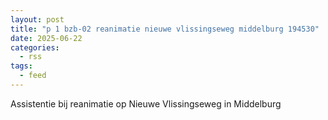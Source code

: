```yaml
---
layout: post
title: "p 1 bzb-02 reanimatie nieuwe vlissingseweg middelburg 194530"
date: 2025-06-22
categories: 
  - rss
tags: 
  - feed
---
```


Assistentie bij reanimatie op Nieuwe Vlissingseweg in Middelburg
